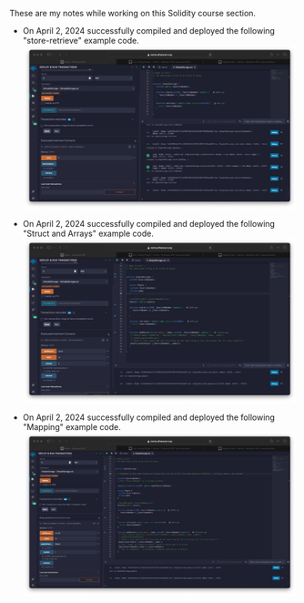 These are my notes while working on this Solidity course section.

- On April 2, 2024 successfully compiled and deployed the following "store-retrieve" example code.
![alt text](./notes/image1.png)

- On April 2, 2024 successfully compiled and deployed the following "Struct and Arrays" example code.
![alt text](./notes/image2.png)

- On April 2, 2024 successfully compiled and deployed the following "Mapping" example code.
![alt text](./notes/image3.png)
